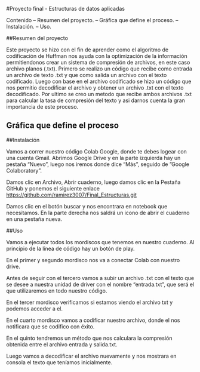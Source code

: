 #Proyecto final - Estructuras de datos aplicadas


Contenido
– Resumen del proyecto.
– Gráfica que define el proceso.
– Instalación.
– Uso.

##Resumen del proyecto

Este proyecto se hizo con el fin de aprender como el algoritmo de codificación de Huffman nos ayuda con la optimización de la información permitiendonos crear un sistema de compresión de archivos, en este caso archivo planos (.txt).
Primero se realizo un código que recibe como entrada un archivo de texto .txt y que como salida un archivo con el texto codificado.
Luego con base en el archivo codificado se hizo un código que nos permitio decodificar el archivo y obtener un archivo .txt con el texto decodificado.
Por ultimo se creo un metodo que recibe ambos archivos .txt para calcular la tasa de compresión del texto y asi darnos cuenta la gran importancia de este proceso.


## Gráfica que define el proceso
 
##Instalación 

Vamos a correr nuestro código Colab Google, donde te debes logear con una cuenta Gmail.
Abrimos Google Drive y en la parte izquierda hay un pestaña “Nuevo”, luego nos iremos donde dice “Más”, seguido de ”Google Colaboratory”. 

Damos clic en Archivo, Abrir cuaderno, luego damos clic en la Pestaña GitHub y ponemos el siguiente enlace
https://github.com/ramirez3007/Final_Estructuras.git

Damos clic en el botón buscar y nos encontrara en notebook que necesitamos. En la parte derecha nos saldrá un icono de abrir el cuaderno en una pestaña nueva.


##Uso

Vamos a ejecutar todos los mordiscos que tenemos en nuestro cuaderno. Al principio de la línea de código hay un botón de play. 

En el primer y segundo mordisco nos va a conectar Colab con nuestro drive.

Antes de seguir con el tercero vamos a subir un archivo .txt con el texto que se desee a nuestra unidad de driver con el nombre “entrada.txt”, que será el que utilizaremos en todo nuestro código.

En el tercer mordisco verificamos si estamos viendo el archivo txt y podemos acceder a el.

En el cuarto mordisco vamos a codificar nuestro archivo, donde el nos notificara que se codifico con éxito. 

En el quinto tendremos un método que nos calculara la compresión obtenida entre el archivo entrada y salida.txt.

Luego vamos a decodificar el archivo nuevamente y nos mostrara en consola el texto que teníamos inicialmente.











